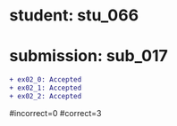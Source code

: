 # student: stu_066
# submission: sub_017

```diff
+ ex02_0: Accepted
+ ex02_1: Accepted
+ ex02_2: Accepted
```
#incorrect=0
#correct=3
